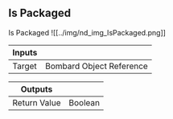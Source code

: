 ## Is Packaged
Is Packaged
![[../img/nd_img_IsPackaged.png]]

|Inputs||
|--|--|
| Target | Bombard Object Reference |

|Outputs||
|--|--|
| Return Value | Boolean |
